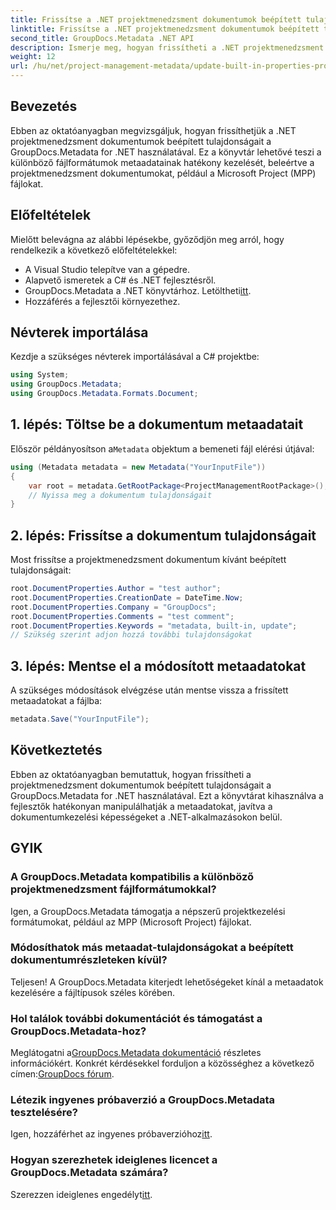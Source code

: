 ```yaml
---
title: Frissítse a .NET projektmenedzsment dokumentumok beépített tulajdonságait
linktitle: Frissítse a .NET projektmenedzsment dokumentumok beépített tulajdonságait
second_title: GroupDocs.Metadata .NET API
description: Ismerje meg, hogyan frissítheti a .NET projektmenedzsment dokumentumok metaadatait a GroupDocs.Metadata for .NET segítségével. A dokumentumkezelés hatékony fejlesztése.
weight: 12
url: /hu/net/project-management-metadata/update-built-in-properties-project-management-documents/
---
```

## Bevezetés
Ebben az oktatóanyagban megvizsgáljuk, hogyan frissíthetjük a .NET projektmenedzsment dokumentumok beépített tulajdonságait a GroupDocs.Metadata for .NET használatával. Ez a könyvtár lehetővé teszi a különböző fájlformátumok metaadatainak hatékony kezelését, beleértve a projektmenedzsment dokumentumokat, például a Microsoft Project (MPP) fájlokat.
## Előfeltételek
Mielőtt belevágna az alábbi lépésekbe, győződjön meg arról, hogy rendelkezik a következő előfeltételekkel:
- A Visual Studio telepítve van a gépedre.
- Alapvető ismeretek a C# és .NET fejlesztésről.
-  GroupDocs.Metadata a .NET könyvtárhoz. Letöltheti[itt](https://releases.groupdocs.com/metadata/net/).
- Hozzáférés a fejlesztői környezethez.

## Névterek importálása
Kezdje a szükséges névterek importálásával a C# projektbe:
```csharp
using System;
using GroupDocs.Metadata;
using GroupDocs.Metadata.Formats.Document;
```
## 1. lépés: Töltse be a dokumentum metaadatait
 Először példányosítson a`Metadata` objektum a bemeneti fájl elérési útjával:
```csharp
using (Metadata metadata = new Metadata("YourInputFile"))
{
    var root = metadata.GetRootPackage<ProjectManagementRootPackage>();
    // Nyissa meg a dokumentum tulajdonságait
}
```
## 2. lépés: Frissítse a dokumentum tulajdonságait
Most frissítse a projektmenedzsment dokumentum kívánt beépített tulajdonságait:
```csharp
root.DocumentProperties.Author = "test author";
root.DocumentProperties.CreationDate = DateTime.Now;
root.DocumentProperties.Company = "GroupDocs";
root.DocumentProperties.Comments = "test comment";
root.DocumentProperties.Keywords = "metadata, built-in, update";
// Szükség szerint adjon hozzá további tulajdonságokat
```
## 3. lépés: Mentse el a módosított metaadatokat
A szükséges módosítások elvégzése után mentse vissza a frissített metaadatokat a fájlba:
```csharp
metadata.Save("YourInputFile");
```

## Következtetés
Ebben az oktatóanyagban bemutattuk, hogyan frissítheti a projektmenedzsment dokumentumok beépített tulajdonságait a GroupDocs.Metadata for .NET használatával. Ezt a könyvtárat kihasználva a fejlesztők hatékonyan manipulálhatják a metaadatokat, javítva a dokumentumkezelési képességeket a .NET-alkalmazásokon belül.

## GYIK
### A GroupDocs.Metadata kompatibilis a különböző projektmenedzsment fájlformátumokkal?
Igen, a GroupDocs.Metadata támogatja a népszerű projektkezelési formátumokat, például az MPP (Microsoft Project) fájlokat.
### Módosíthatok más metaadat-tulajdonságokat a beépített dokumentumrészleteken kívül?
Teljesen! A GroupDocs.Metadata kiterjedt lehetőségeket kínál a metaadatok kezelésére a fájltípusok széles körében.
### Hol találok további dokumentációt és támogatást a GroupDocs.Metadata-hoz?
 Meglátogatni a[GroupDocs.Metadata dokumentáció](https://tutorials.groupdocs.com/metadata/net/) részletes információkért. Konkrét kérdésekkel forduljon a közösséghez a következő címen:[GroupDocs fórum](https://forum.groupdocs.com/c/metadata/14).
### Létezik ingyenes próbaverzió a GroupDocs.Metadata tesztelésére?
 Igen, hozzáférhet az ingyenes próbaverzióhoz[itt](https://releases.groupdocs.com/).
### Hogyan szerezhetek ideiglenes licencet a GroupDocs.Metadata számára?
 Szerezzen ideiglenes engedélyt[itt](https://purchase.groupdocs.com/temporary-license/).